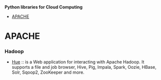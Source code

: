 **Python libraries for Cloud Computing**
* [APACHE](#apache)

# APACHE 
### Hadoop
* [Hue](https://github.com/cloudera/hue) ::  is a Web application for interacting with Apache Hadoop. It supports a file and job browser, Hive, Pig, Impala, Spark, Oozie, HBase, Solr, Sqoop2, ZooKeeper and more.
